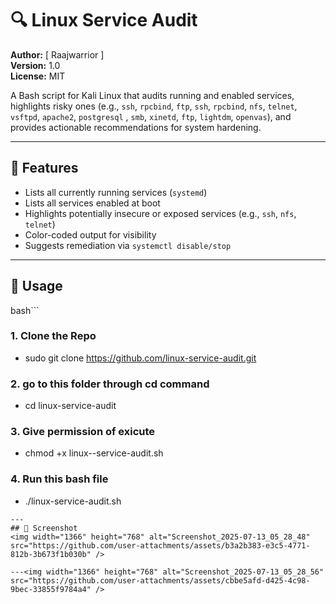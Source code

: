 # 🔍 Linux Service Audit

**Author:** [ Raajwarrior ]  
**Version:** 1.0  
**License:** MIT

A Bash script for Kali Linux that audits running and enabled services, highlights risky ones (e.g., `ssh`, `rpcbind`, `ftp`, `ssh`, `rpcbind`, `nfs`, `telnet`, `vsftpd`, `apache2`, `postgresql` , `smb`, `xinetd`, `ftp`, `lightdm`, `openvas`), and provides actionable recommendations for system hardening.

---

## 🧰 Features

- Lists all currently running services (`systemd`)
- Lists all services enabled at boot
- Highlights potentially insecure or exposed services (e.g., `ssh`, `nfs`, `telnet`)
- Color-coded output for visibility
- Suggests remediation via `systemctl disable/stop`

---

## 🚀 Usage
bash```
### 1. Clone the Repo
* sudo git clone https://github.com/linux-service-audit.git
### 2. go to this folder through cd command
* cd linux-service-audit
### 3. Give permission of exicute
* chmod +x linux--service-audit.sh
### 4. Run this bash file 
* ./linux-service-audit.sh
```
---
## 📸 Screenshot
<img width="1366" height="768" alt="Screenshot_2025-07-13_05_28_48" src="https://github.com/user-attachments/assets/b3a2b383-e3c5-4771-812b-3b673f1b030b" />

---<img width="1366" height="768" alt="Screenshot_2025-07-13_05_28_56" src="https://github.com/user-attachments/assets/cbbe5afd-d425-4c98-9bec-33855f9784a4" />


